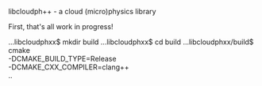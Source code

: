 libcloudph++ - a cloud (micro)physics library

First, that's all work in progress!


...libcloudphxx$ mkdir build
...libcloudphxx$ cd build
...libcloudphxx/build$ cmake     \
  -DCMAKE_BUILD_TYPE=Release    \
  -DCMAKE_CXX_COMPILER=clang++  \
  ..

